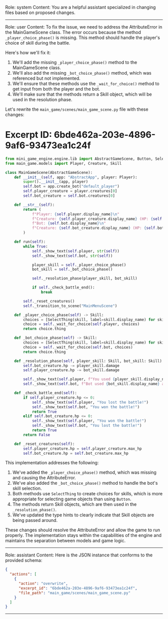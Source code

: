 Role: system
Content: You are a helpful assistant specialized in changing files based on proposed changes.
__________________
Role: user
Content: To fix the issue, we need to address the AttributeError in the MainGameScene class. The error occurs because the method `_player_choice_phase()` is missing. This method should handle the player's choice of skill during the battle.

Here's how we'll fix it:

1. We'll add the missing `_player_choice_phase()` method to the MainGameScene class.
2. We'll also add the missing `_bot_choice_phase()` method, which was referenced but not implemented.
3. We'll ensure that these methods use the `_wait_for_choice()` method to get input from both the player and the bot.
4. We'll make sure that the methods return a Skill object, which will be used in the resolution phase.

Let's rewrite the `main_game/scenes/main_game_scene.py` file with these changes:

# Excerpt ID: 6bde462a-203e-4896-9af6-93473ea1c24f
```python main_game/scenes/main_game_scene.py
from mini_game_engine.engine.lib import AbstractGameScene, Button, SelectThing
from main_game.models import Player, Creature, Skill

class MainGameScene(AbstractGameScene):
    def __init__(self, app: "AbstractApp", player: Player):
        super().__init__(app, player)
        self.bot = app.create_bot("default_player")
        self.player_creature = player.creatures[0]
        self.bot_creature = self.bot.creatures[0]

    def __str__(self):
        return (
            f"Player: {self.player.display_name}\n"
            f"Creature: {self.player_creature.display_name} (HP: {self.player_creature.hp}/{self.player_creature.max_hp})\n"
            f"Bot: {self.bot.display_name}\n"
            f"Creature: {self.bot_creature.display_name} (HP: {self.bot_creature.hp}/{self.bot_creature.max_hp})"
        )

    def run(self):
        while True:
            self._show_text(self.player, str(self))
            self._show_text(self.bot, str(self))

            player_skill = self._player_choice_phase()
            bot_skill = self._bot_choice_phase()

            self._resolution_phase(player_skill, bot_skill)

            if self._check_battle_end():
                break

        self._reset_creatures()
        self._transition_to_scene("MainMenuScene")

    def _player_choice_phase(self) -> Skill:
        choices = [SelectThing(skill, label=skill.display_name) for skill in self.player_creature.skills]
        choice = self._wait_for_choice(self.player, choices)
        return choice.thing

    def _bot_choice_phase(self) -> Skill:
        choices = [SelectThing(skill, label=skill.display_name) for skill in self.bot_creature.skills]
        choice = self._wait_for_choice(self.bot, choices)
        return choice.thing

    def _resolution_phase(self, player_skill: Skill, bot_skill: Skill):
        self.bot_creature.hp -= player_skill.damage
        self.player_creature.hp -= bot_skill.damage

        self._show_text(self.player, f"You used {player_skill.display_name} and dealt {player_skill.damage} damage!")
        self._show_text(self.bot, f"Bot used {bot_skill.display_name} and dealt {bot_skill.damage} damage!")

    def _check_battle_end(self):
        if self.player_creature.hp <= 0:
            self._show_text(self.player, "You lost the battle!")
            self._show_text(self.bot, "You won the battle!")
            return True
        elif self.bot_creature.hp <= 0:
            self._show_text(self.player, "You won the battle!")
            self._show_text(self.bot, "You lost the battle!")
            return True
        return False

    def _reset_creatures(self):
        self.player_creature.hp = self.player_creature.max_hp
        self.bot_creature.hp = self.bot_creature.max_hp
```

This implementation addresses the following:

1. We've added the `_player_choice_phase()` method, which was missing and causing the AttributeError.
2. We've also added the `_bot_choice_phase()` method to handle the bot's skill selection.
3. Both methods use `SelectThing` to create choices for skills, which is more appropriate for selecting game objects than using `Button`.
4. The methods return Skill objects, which are then used in the `_resolution_phase()`.
5. We've updated the type hints to clearly indicate that Skill objects are being passed around.

These changes should resolve the AttributeError and allow the game to run properly. The implementation stays within the capabilities of the engine and maintains the separation between models and game logic.
__________________
Role: assistant
Content: Here is the JSON instance that conforms to the provided schema:

```json
{
  "actions": [
    {
      "action": "overwrite",
      "excerpt_id": "6bde462a-203e-4896-9af6-93473ea1c24f",
      "file_path": "main_game/scenes/main_game_scene.py"
    }
  ]
}
```
__________________
